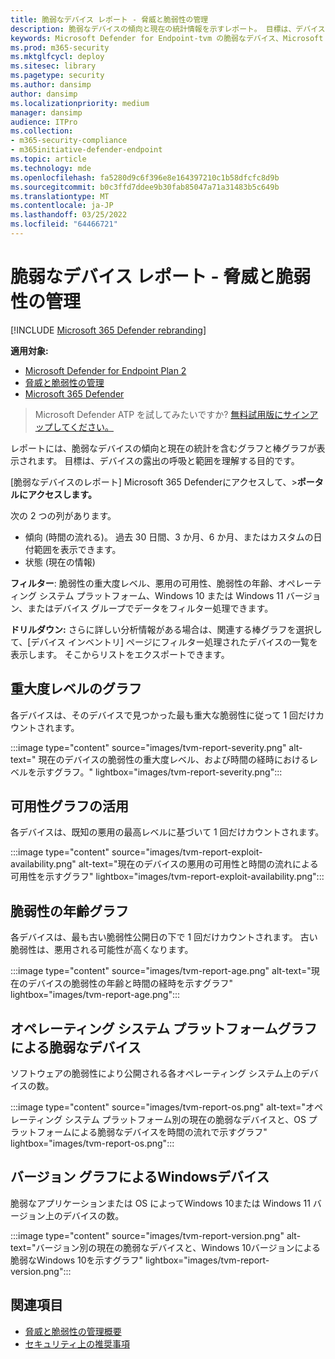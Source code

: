 ```yaml
---
title: 脆弱なデバイス レポート - 脅威と脆弱性の管理
description: 脆弱なデバイスの傾向と現在の統計情報を示すレポート。 目標は、デバイスの露出の呼吸と範囲を理解する目的です。
keywords: Microsoft Defender for Endpoint-tvm の脆弱なデバイス、Microsoft Defender for Endpoint、tvm、脅威& 脆弱性の暴露を減らす、脅威と脆弱性を軽減する、セキュリティ構成を監視する
ms.prod: m365-security
ms.mktglfcycl: deploy
ms.sitesec: library
ms.pagetype: security
ms.author: dansimp
author: dansimp
ms.localizationpriority: medium
manager: dansimp
audience: ITPro
ms.collection:
- m365-security-compliance
- m365initiative-defender-endpoint
ms.topic: article
ms.technology: mde
ms.openlocfilehash: fa5280d9c6f396e8e164397210c1b58dfcfc8d9b
ms.sourcegitcommit: b0c3ffd7ddee9b30fab85047a71a31483b5c649b
ms.translationtype: MT
ms.contentlocale: ja-JP
ms.lasthandoff: 03/25/2022
ms.locfileid: "64466721"
---
```

# <a name="vulnerable-devices-report---threat-and-vulnerability-management"></a>脆弱なデバイス レポート - 脅威と脆弱性の管理

[!INCLUDE [Microsoft 365 Defender rebranding](../../includes/microsoft-defender.md)]

**適用対象:**

- [Microsoft Defender for Endpoint Plan 2](https://go.microsoft.com/fwlink/?linkid=2154037)
- [脅威と脆弱性の管理](next-gen-threat-and-vuln-mgt.md)
- [Microsoft 365 Defender](https://go.microsoft.com/fwlink/?linkid=2118804)

> Microsoft Defender ATP を試してみたいですか? [無料試用版にサインアップしてください。](https://signup.microsoft.com/create-account/signup?products=7f379fee-c4f9-4278-b0a1-e4c8c2fcdf7e&ru=https://aka.ms/MDEp2OpenTrial?ocid=docs-wdatp-portaloverview-abovefoldlink)

レポートには、脆弱なデバイスの傾向と現在の統計を含むグラフと棒グラフが表示されます。 目標は、デバイスの露出の呼吸と範囲を理解する目的です。

[脆弱なデバイスのレポート] Microsoft 365 Defenderにアクセスして、>**ポータルにアクセスします。**

次の 2 つの列があります。

- 傾向 (時間の流れる)。 過去 30 日間、3 か月、6 か月、またはカスタムの日付範囲を表示できます。
- 状態 (現在の情報)

**フィルター**: 脆弱性の重大度レベル、悪用の可用性、脆弱性の年齢、オペレーティング システム プラットフォーム、Windows 10 または Windows 11 バージョン、またはデバイス グループでデータをフィルター処理できます。

**ドリルダウン:** さらに詳しい分析情報がある場合は、関連する棒グラフを選択して、[デバイス インベントリ] ページにフィルター処理されたデバイスの一覧を表示します。 そこからリストをエクスポートできます。

## <a name="severity-level-graphs"></a>重大度レベルのグラフ

各デバイスは、そのデバイスで見つかった最も重大な脆弱性に従って 1 回だけカウントされます。

:::image type="content" source="images/tvm-report-severity.png" alt-text=" 現在のデバイスの脆弱性の重大度レベル、および時間の経時におけるレベルを示すグラフ。" lightbox="images/tvm-report-severity.png":::

## <a name="exploit-availability-graphs"></a>可用性グラフの活用

各デバイスは、既知の悪用の最高レベルに基づいて 1 回だけカウントされます。

:::image type="content" source="images/tvm-report-exploit-availability.png" alt-text="現在のデバイスの悪用の可用性と時間の流れによる可用性を示すグラフ" lightbox="images/tvm-report-exploit-availability.png":::

## <a name="vulnerability-age-graphs"></a>脆弱性の年齢グラフ

各デバイスは、最も古い脆弱性公開日の下で 1 回だけカウントされます。 古い脆弱性は、悪用される可能性が高くなります。

:::image type="content" source="images/tvm-report-age.png" alt-text="現在のデバイスの脆弱性の年齢と時間の経時を示すグラフ" lightbox="images/tvm-report-age.png":::

## <a name="vulnerable-devices-by-operating-system-platform-graphs"></a>オペレーティング システム プラットフォームグラフによる脆弱なデバイス

ソフトウェアの脆弱性により公開される各オペレーティング システム上のデバイスの数。

:::image type="content" source="images/tvm-report-os.png" alt-text="オペレーティング システム プラットフォーム別の現在の脆弱なデバイスと、OS プラットフォームによる脆弱なデバイスを時間の流れで示すグラフ" lightbox="images/tvm-report-os.png":::

## <a name="vulnerable-devices-by-windows-version-graphs"></a>バージョン グラフによるWindowsデバイス

脆弱なアプリケーションまたは OS によってWindows 10または Windows 11 バージョン上のデバイスの数。

:::image type="content" source="images/tvm-report-version.png" alt-text="バージョン別の現在の脆弱なデバイスと、Windows 10バージョンによる脆弱なWindows 10を示すグラフ" lightbox="images/tvm-report-version.png":::

## <a name="related-topics"></a>関連項目

- [脅威と脆弱性の管理概要](next-gen-threat-and-vuln-mgt.md)
- [セキュリティ上の推奨事項](tvm-security-recommendation.md)

